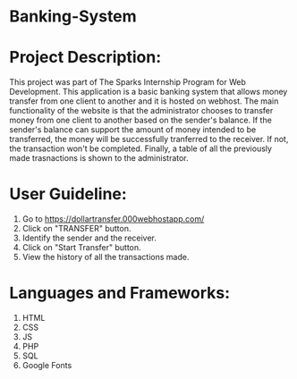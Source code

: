 # Banking-System

# Project Description: 
This project was part of The Sparks Internship Program for Web Development. This application is a basic banking system that allows money transfer from one client to another and it is hosted on webhost. The main functionality of the website is that the administrator chooses to transfer money from one client to another based on the sender's balance. If the sender's balance can support the amount of money intended to be transferred, the money will be successfully tranferred to the receiver. If not, the transaction won't be completed. Finally, a table of all the previously made trasnactions is shown to the administrator. 

# User Guideline:
 1. Go to https://dollartransfer.000webhostapp.com/
 2. Click on "TRANSFER" button. 
 3. Identify the sender and the receiver.
 4. Click on "Start Transfer" button. 
 5. View the history of all the transactions made. 

# Languages and Frameworks: 
 1. HTML
 2. CSS
 3. JS
 4. PHP
 5. SQL
 6. Google Fonts
